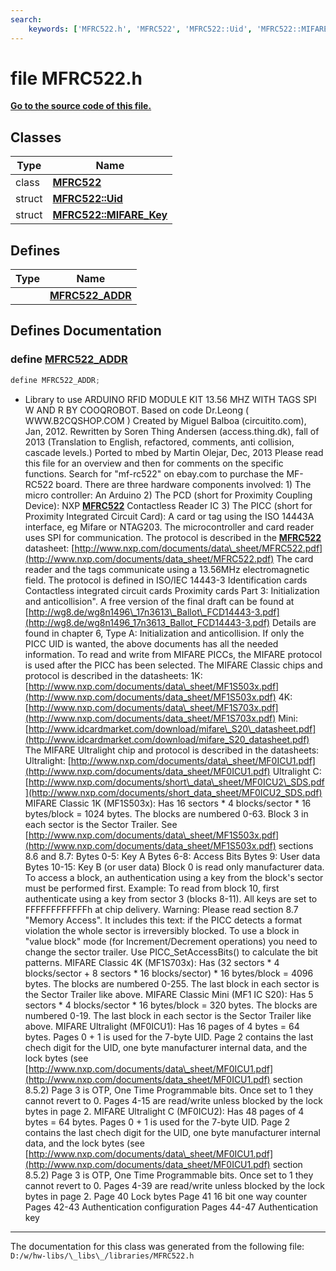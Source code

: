 ```yaml
---
search:
    keywords: ['MFRC522.h', 'MFRC522', 'MFRC522::Uid', 'MFRC522::MIFARE_Key', 'MFRC522_ADDR']
---
```


# file MFRC522.h

**[Go to the source code of this file.](_m_f_r_c522_8h_source.md)**
## Classes

|Type|Name|
|-----|-----|
|class|[**MFRC522**](class_m_f_r_c522.md)|
|struct|[**MFRC522::Uid**](struct_m_f_r_c522_1_1_uid.md)|
|struct|[**MFRC522::MIFARE\_Key**](struct_m_f_r_c522_1_1_m_i_f_a_r_e___key.md)|


## Defines

|Type|Name|
|-----|-----|
||[**MFRC522\_ADDR**](_m_f_r_c522_8h.md#1aa450e5b4fa06c4909f4e55a69324566c)|


## Defines Documentation

### define <a id="1aa450e5b4fa06c4909f4e55a69324566c" href="#1aa450e5b4fa06c4909f4e55a69324566c">MFRC522\_ADDR</a>

```cpp
define MFRC522_ADDR;
```


 - Library to use ARDUINO RFID MODULE KIT 13.56 MHZ WITH TAGS SPI W AND R BY COOQROBOT. Based on code Dr.Leong ( WWW.B2CQSHOP.COM ) Created by Miguel Balboa (circuitito.com), Jan, 2012. Rewritten by Soren Thing Andersen (access.thing.dk), fall of 2013 (Translation to English, refactored, comments, anti collision, cascade levels.) Ported to mbed by Martin Olejar, Dec, 2013
Please read this file for an overview and then  for comments on the specific functions. Search for "mf-rc522" on ebay.com to purchase the MF-RC522 board.
There are three hardware components involved: 1) The micro controller: An Arduino 2) The PCD (short for Proximity Coupling Device): NXP **[MFRC522](class_m_f_r_c522.md)** Contactless Reader IC 3) The PICC (short for Proximity Integrated Circuit Card): A card or tag using the ISO 14443A interface, eg Mifare or NTAG203.
The microcontroller and card reader uses SPI for communication. The protocol is described in the **[MFRC522](class_m_f_r_c522.md)** datasheet: [http://www.nxp.com/documents/data\_sheet/MFRC522.pdf](http://www.nxp.com/documents/data_sheet/MFRC522.pdf)
The card reader and the tags communicate using a 13.56MHz electromagnetic field. The protocol is defined in ISO/IEC 14443-3 Identification cards  Contactless integrated circuit cards  Proximity cards  Part 3: Initialization and anticollision". A free version of the final draft can be found at [http://wg8.de/wg8n1496\_17n3613\_Ballot\_FCD14443-3.pdf](http://wg8.de/wg8n1496_17n3613_Ballot_FCD14443-3.pdf) Details are found in chapter 6, Type A: Initialization and anticollision.
If only the PICC UID is wanted, the above documents has all the needed information. To read and write from MIFARE PICCs, the MIFARE protocol is used after the PICC has been selected. The MIFARE Classic chips and protocol is described in the datasheets: 1K: [http://www.nxp.com/documents/data\_sheet/MF1S503x.pdf](http://www.nxp.com/documents/data_sheet/MF1S503x.pdf) 4K: [http://www.nxp.com/documents/data\_sheet/MF1S703x.pdf](http://www.nxp.com/documents/data_sheet/MF1S703x.pdf) Mini: [http://www.idcardmarket.com/download/mifare\_S20\_datasheet.pdf](http://www.idcardmarket.com/download/mifare_S20_datasheet.pdf) The MIFARE Ultralight chip and protocol is described in the datasheets: Ultralight: [http://www.nxp.com/documents/data\_sheet/MF0ICU1.pdf](http://www.nxp.com/documents/data_sheet/MF0ICU1.pdf) Ultralight C: [http://www.nxp.com/documents/short\_data\_sheet/MF0ICU2\_SDS.pdf](http://www.nxp.com/documents/short_data_sheet/MF0ICU2_SDS.pdf)
MIFARE Classic 1K (MF1S503x): Has 16 sectors \* 4 blocks/sector \* 16 bytes/block = 1024 bytes. The blocks are numbered 0-63. Block 3 in each sector is the Sector Trailer. See [http://www.nxp.com/documents/data\_sheet/MF1S503x.pdf](http://www.nxp.com/documents/data_sheet/MF1S503x.pdf) sections 8.6 and 8.7: Bytes 0-5: Key A Bytes 6-8: Access Bits Bytes 9: User data Bytes 10-15: Key B (or user data) Block 0 is read only manufacturer data. To access a block, an authentication using a key from the block's sector must be performed first. Example: To read from block 10, first authenticate using a key from sector 3 (blocks 8-11). All keys are set to FFFFFFFFFFFFh at chip delivery. Warning: Please read section 8.7 "Memory Access". It includes this text: if the PICC detects a format violation the whole sector is irreversibly blocked. To use a block in "value block" mode (for Increment/Decrement operations) you need to change the sector trailer. Use PICC\_SetAccessBits() to calculate the bit patterns. MIFARE Classic 4K (MF1S703x): Has (32 sectors \* 4 blocks/sector + 8 sectors \* 16 blocks/sector) \* 16 bytes/block = 4096 bytes. The blocks are numbered 0-255. The last block in each sector is the Sector Trailer like above. MIFARE Classic Mini (MF1 IC S20): Has 5 sectors \* 4 blocks/sector \* 16 bytes/block = 320 bytes. The blocks are numbered 0-19. The last block in each sector is the Sector Trailer like above.
MIFARE Ultralight (MF0ICU1): Has 16 pages of 4 bytes = 64 bytes. Pages 0 + 1 is used for the 7-byte UID. Page 2 contains the last chech digit for the UID, one byte manufacturer internal data, and the lock bytes (see [http://www.nxp.com/documents/data\_sheet/MF0ICU1.pdf](http://www.nxp.com/documents/data_sheet/MF0ICU1.pdf) section 8.5.2) Page 3 is OTP, One Time Programmable bits. Once set to 1 they cannot revert to 0. Pages 4-15 are read/write unless blocked by the lock bytes in page 2. MIFARE Ultralight C (MF0ICU2): Has 48 pages of 4 bytes = 64 bytes. Pages 0 + 1 is used for the 7-byte UID. Page 2 contains the last chech digit for the UID, one byte manufacturer internal data, and the lock bytes (see [http://www.nxp.com/documents/data\_sheet/MF0ICU1.pdf](http://www.nxp.com/documents/data_sheet/MF0ICU1.pdf) section 8.5.2) Page 3 is OTP, One Time Programmable bits. Once set to 1 they cannot revert to 0. Pages 4-39 are read/write unless blocked by the lock bytes in page 2. Page 40 Lock bytes Page 41 16 bit one way counter Pages 42-43 Authentication configuration Pages 44-47 Authentication key 



----------------------------------------
The documentation for this class was generated from the following file: `D:/w/hw-libs/\_libs\_/libraries/MFRC522.h`
